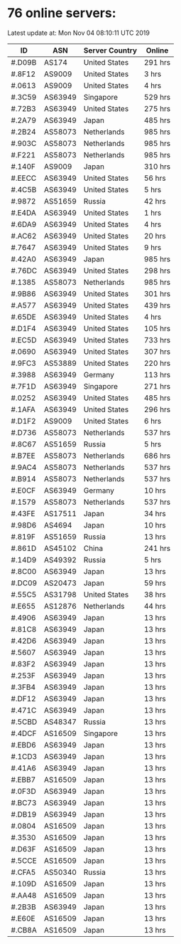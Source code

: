 # 76 online servers:

Latest update at: Mon Nov 04 08:10:11 UTC 2019

| ID | ASN | Server Country | Online |
| -- | --- | -------------- | ------ |
| #.D09B | AS174 | United States | 291 hrs |
| #.8F12 | AS9009 | United States | 3 hrs |
| #.0613 | AS9009 | United States | 4 hrs |
| #.3C59 | AS63949 | Singapore | 529 hrs |
| #.72B3 | AS63949 | United States | 275 hrs |
| #.2A79 | AS63949 | Japan | 485 hrs |
| #.2B24 | AS58073 | Netherlands | 985 hrs |
| #.903C | AS58073 | Netherlands | 985 hrs |
| #.F221 | AS58073 | Netherlands | 985 hrs |
| #.140F | AS9009 | Japan | 310 hrs |
| #.EECC | AS63949 | United States | 56 hrs |
| #.4C5B | AS63949 | United States | 5 hrs |
| #.9872 | AS51659 | Russia | 42 hrs |
| #.E4DA | AS63949 | United States | 1 hrs |
| #.6DA9 | AS63949 | United States | 4 hrs |
| #.AC62 | AS63949 | United States | 20 hrs |
| #.7647 | AS63949 | United States | 9 hrs |
| #.42A0 | AS63949 | Japan | 985 hrs |
| #.76DC | AS63949 | United States | 298 hrs |
| #.1385 | AS58073 | Netherlands | 985 hrs |
| #.9B86 | AS63949 | United States | 301 hrs |
| #.A577 | AS63949 | United States | 439 hrs |
| #.65DE | AS63949 | United States | 4 hrs |
| #.D1F4 | AS63949 | United States | 105 hrs |
| #.EC5D | AS63949 | United States | 733 hrs |
| #.0690 | AS63949 | United States | 307 hrs |
| #.9FC3 | AS53889 | United States | 220 hrs |
| #.3988 | AS63949 | Germany | 113 hrs |
| #.7F1D | AS63949 | Singapore | 271 hrs |
| #.0252 | AS63949 | United States | 485 hrs |
| #.1AFA | AS63949 | United States | 296 hrs |
| #.D1F2 | AS9009 | United States | 6 hrs |
| #.D736 | AS58073 | Netherlands | 537 hrs |
| #.8C67 | AS51659 | Russia | 5 hrs |
| #.B7EE | AS58073 | Netherlands | 686 hrs |
| #.9AC4 | AS58073 | Netherlands | 537 hrs |
| #.B914 | AS58073 | Netherlands | 537 hrs |
| #.E0CF | AS63949 | Germany | 10 hrs |
| #.1579 | AS58073 | Netherlands | 537 hrs |
| #.43FE | AS17511 | Japan | 34 hrs |
| #.98D6 | AS4694 | Japan | 10 hrs |
| #.819F | AS51659 | Russia | 13 hrs |
| #.861D | AS45102 | China | 241 hrs |
| #.14D9 | AS49392 | Russia | 5 hrs |
| #.8C00 | AS63949 | Japan | 13 hrs |
| #.DC09 | AS20473 | Japan | 59 hrs |
| #.55C5 | AS31798 | United States | 38 hrs |
| #.E655 | AS12876 | Netherlands | 44 hrs |
| #.4906 | AS63949 | Japan | 13 hrs |
| #.81C8 | AS63949 | Japan | 13 hrs |
| #.42D6 | AS63949 | Japan | 13 hrs |
| #.5607 | AS63949 | Japan | 13 hrs |
| #.83F2 | AS63949 | Japan | 13 hrs |
| #.253F | AS63949 | Japan | 13 hrs |
| #.3FB4 | AS63949 | Japan | 13 hrs |
| #.DF12 | AS63949 | Japan | 13 hrs |
| #.471C | AS63949 | Japan | 13 hrs |
| #.5CBD | AS48347 | Russia | 13 hrs |
| #.4DCF | AS16509 | Singapore | 13 hrs |
| #.EBD6 | AS63949 | Japan | 13 hrs |
| #.1CD3 | AS63949 | Japan | 13 hrs |
| #.41A6 | AS63949 | Japan | 13 hrs |
| #.EBB7 | AS16509 | Japan | 13 hrs |
| #.0F3D | AS63949 | Japan | 13 hrs |
| #.BC73 | AS63949 | Japan | 13 hrs |
| #.DB19 | AS63949 | Japan | 13 hrs |
| #.0804 | AS16509 | Japan | 13 hrs |
| #.3530 | AS16509 | Japan | 13 hrs |
| #.D63F | AS16509 | Japan | 13 hrs |
| #.5CCE | AS16509 | Japan | 13 hrs |
| #.CFA5 | AS50340 | Russia | 13 hrs |
| #.109D | AS16509 | Japan | 13 hrs |
| #.AA48 | AS16509 | Japan | 13 hrs |
| #.2B3B | AS63949 | Japan | 13 hrs |
| #.E60E | AS16509 | Japan | 13 hrs |
| #.CB8A | AS16509 | Japan | 13 hrs |

